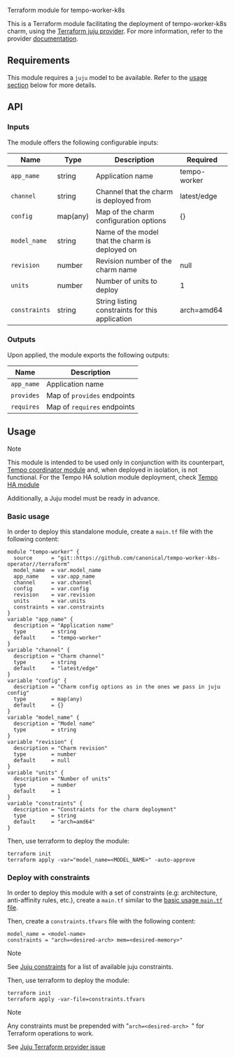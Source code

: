 Terraform module for tempo-worker-k8s

This is a Terraform module facilitating the deployment of tempo-worker-k8s charm, using the [Terraform juju provider](https://github.com/juju/terraform-provider-juju/). For more information, refer to the provider [documentation](https://registry.terraform.io/providers/juju/juju/latest/docs). 


## Requirements
This module requires a `juju` model to be available. Refer to the [usage section](#usage) below for more details.

## API

### Inputs
The module offers the following configurable inputs:

| Name | Type | Description | Required |
| - | - | - | - |
| `app_name`| string | Application name | tempo-worker |
| `channel`| string | Channel that the charm is deployed from | latest/edge |
| `config`| map(any) | Map of the charm configuration options | {} |
| `model_name`| string | Name of the model that the charm is deployed on |  |
| `revision`| number | Revision number of the charm name | null |
| `units`| number | Number of units to deploy | 1 |
| `constraints`| string | String listing constraints for this application | arch=amd64 |

### Outputs
Upon applied, the module exports the following outputs:

| Name | Description |
| - | - |
| `app_name`|  Application name |
| `provides`| Map of `provides` endpoints |
| `requires`|  Map of `requires` endpoints |

## Usage

> [!NOTE]
> This module is intended to be used only in conjunction with its counterpart, [Tempo coordinator module](https://github.com/canonical/tempo-coordinator-k8s-operator) and, when deployed in isolation, is not functional. 
> For the Tempo HA solution module deployment, check [Tempo HA module](https://github.com/canonical/observability)
>
> Additionally, a Juju model must be ready in advance.

### Basic usage
In order to deploy this standalone module, create a `main.tf` file with the following content:
```hcl
module "tempo-worker" {
  source      = "git::https://github.com/canonical/tempo-worker-k8s-operator//terraform"
  model_name  = var.model_name
  app_name    = var.app_name
  channel     = var.channel
  config      = var.config
  revision    = var.revision
  units       = var.units
  constraints = var.constraints
}
variable "app_name" {
  description = "Application name"
  type        = string
  default     = "tempo-worker"
}
variable "channel" {
  description = "Charm channel"
  type        = string
  default     = "latest/edge"
}
variable "config" {
  description = "Charm config options as in the ones we pass in juju config"
  type        = map(any)
  default     = {}
}
variable "model_name" {
  description = "Model name"
  type        = string
}
variable "revision" {
  description = "Charm revision"
  type        = number
  default     = null
}
variable "units" {
  description = "Number of units"
  type        = number
  default     = 1
}
variable "constraints" {
  description = "Constraints for the charm deployment"
  type        = string
  default     = "arch=amd64"
}
```
Then, use terraform to deploy the module:
```
terraform init
terraform apply -var="model_name=<MODEL_NAME>" -auto-approve
```

### Deploy with constraints

In order to deploy this module with a set of constraints (e.g: architecture, anti-affinity rules, etc.), create a `main.tf` similar to the [basic usage `main.tf` file](#basic-usage). 

Then, create a `constraints.tfvars` file with the following content:
```hcl
model_name = <model-name>
constraints = "arch=<desired-arch> mem=<desired-memory>"
```
> [!NOTE]
> See [Juju constraints](https://documentation.ubuntu.com/juju/latest/reference/constraint/#list-of-constraints) for a list of available juju constraints.

Then, use terraform to deploy the module:
```
terraform init
terraform apply -var-file=constraints.tfvars
```
> [!NOTE]
> Any constraints must be prepended with "`arch=<desired-arch> `" for Terraform operations to work.
>
> See [Juju Terraform provider issue](https://github.com/juju/terraform-provider-juju/issues/344)